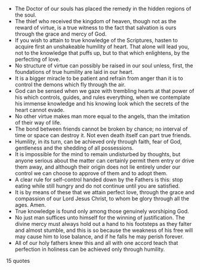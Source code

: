  - The Doctor of our souls has placed the remedy in the hidden regions of the soul.
 - The thief who received the kingdom of heaven, though not as the reward of virtue, is a true witness to the fact that salvation is ours through the grace and mercy of God.
 - If you wish to attain to true knowledge of the Scriptures, hasten to acquire first an unshakeable humility of heart. That alone will lead you, not to the knowledge that puffs up, but to that which enlightens, by the perfecting of love.
 - No structure of virtue can possibly be raised in our soul unless, first, the foundations of true humility are laid in our heart.
 - It is a bigger miracle to be patient and refrain from anger than it is to control the demons which fly through the air.
 - God can be sensed when we gaze with trembling hearts at that power of his which controls, guides, and rules everything, when we contemplate his immense knowledge and his knowing look which the secrets of the heart cannot evade.
 - No other virtue makes man more equal to the angels, than the imitation of their way of life.
 - The bond between friends cannot be broken by chance; no interval of time or space can destroy it. Not even death itself can part true friends.
 - Humility, in its turn, can be achieved only through faith, fear of God, gentleness and the shedding of all possessions.
 - It is impossible for the mind to remain undisturbed by thoughts, but anyone serious about the matter can certainly permit them entry or drive them away, and although their origin does not lie entirely under our control we can choose to approve of them and to adopt them.
 - A clear rule for self-control handed down by the Fathers is this: stop eating while still hungry and do not continue until you are satisfied.
 - It is by means of these that we attain perfect love, through the grace and compassion of our Lord Jesus Christ, to whom be glory through all the ages. Amen.
 - True knowledge is found only among those genuinely worshiping God.
 - No just man suffices unto himself for the winning of justification. The divine mercy must always hold out a hand to his footsteps as they falter and almost stumble, and this is so because the weakness of his free will may cause him to lose balance, and if he falls he may perish forever.
 - All of our holy fathers knew this and all with one accord teach that perfection in holiness can be achieved only through humility.

15 quotes